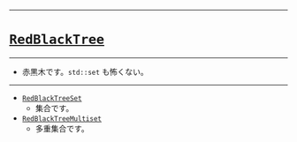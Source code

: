 _____

# [`RedBlackTree`](https://github.com/titan-23/Library_py/blob/main/DataStructures/RedBlackTree)

_____

- 赤黒木です。`std::set` も怖くない。

_____

- [`RedBlackTreeSet`](./RedBlackTreeSet.md)
  - 集合です。
- [`RedBlackTreeMultiset`](./RedBlackTreeMultiset.md)
  - 多重集合です。

